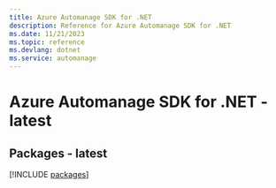 ```yaml
---
title: Azure Automanage SDK for .NET
description: Reference for Azure Automanage SDK for .NET
ms.date: 11/21/2023
ms.topic: reference
ms.devlang: dotnet
ms.service: automanage
---
```

# Azure Automanage SDK for .NET - latest
## Packages - latest
[!INCLUDE [packages](automanage-index.md)]